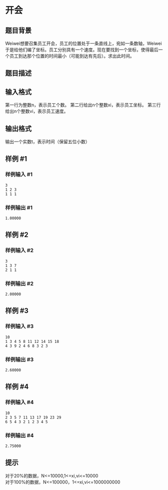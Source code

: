 # 开会

## 题目背景

Weiwei想要召集员工开会，员工的位置处于一条直线上，宛如一条数轴，Weiwei于是给他们编了坐标。员工分别具有一个速度。现在要找到一个坐标，使得最后一个员工到达那个位置的时间最小（可能到达有先后）。求出此时间。

## 题目描述

## 输入格式

第一行为整数n，表示员工个数。
第二行给出n个整数xi，表示员工坐标。
第三行给出n个整数vi，表示员工速度。

## 输出格式

输出一个实数t，表示时间（保留五位小数）

## 样例 #1

### 样例输入 #1

```eg
3
1 2 3
1 1 1
```

### 样例输出 #1

```eg
1.00000
```

## 样例 #2

### 样例输入 #2

```eg
3
1 3 7 
2 1 1
```

### 样例输出 #2

```eg
2.00000
```

## 样例 #3

### 样例输入 #3

```eg
10
1 3 4 5 8 11 12 14 15 18
4 3 9 2 4 6 8 3 2 3
```

### 样例输出 #3

```eg
2.60000
```

## 样例 #4

### 样例输入 #4

```eg
10 
2 3 5 7 11 13 17 19 23 29
6 5 4 3 2 1 2 3 4 5
```

### 样例输出 #4

```eg
2.75000
```

## 提示

对于20%的数据，N<=10000,1<=xi,vi<=10000\
对于100%的数据，N<=100000，1<=xi,vi<=1000000000
